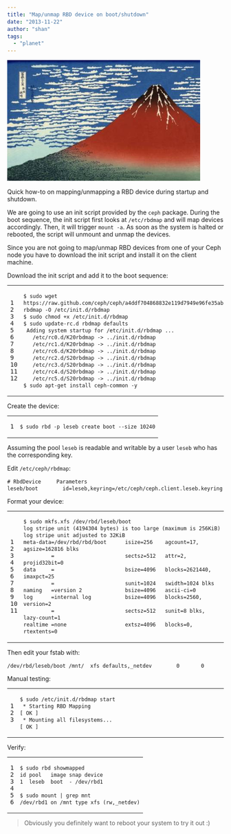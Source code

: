 ```yaml
---
title: "Map/unmap RBD device on boot/shutdown"
date: "2013-11-22"
author: "shan"
tags: 
  - "planet"
---
```


![](images/ceph-automount-at-boot.jpg "Map-unmap RBD device on boot-shutdown")

Quick how-to on mapping/unmapping a RBD device during startup and shutdown.

We are going to use an init script provided by the `ceph` package. During the boot sequence, the init script first looks at `/etc/rbdmap` and will map devices accordingly. Then, it will trigger `mount -a`. As soon as the system is halted or rebooted, the script will unmount and unmap the devices.

Since you are not going to map/unmap RBD devices from one of your Ceph node you have to download the init script and install it on the client machine.

Download the init script and add it to the boot sequence:

<table><tbody><tr><td class="gutter"><pre class="line-numbers"><span class="line-number">1</span>
<span class="line-number">2</span>
<span class="line-number">3</span>
<span class="line-number">4</span>
<span class="line-number">5</span>
<span class="line-number">6</span>
<span class="line-number">7</span>
<span class="line-number">8</span>
<span class="line-number">9</span>
<span class="line-number">10</span>
<span class="line-number">11</span>
<span class="line-number">12</span>
</pre></td><td class="code"><pre><code class="bash"><span class="line"><span class="nv">$ </span>sudo wget https://raw.github.com/ceph/ceph/a4ddf704868832e119d7949e96fe35ab1920f06a/src/init-rbdmap -O /etc/init.d/rbdmap
</span><span class="line"><span class="nv">$ </span>sudo chmod +x /etc/init.d/rbdmap
</span><span class="line"><span class="nv">$ </span>sudo update-rc.d rbdmap defaults
</span><span class="line"> Adding system startup <span class="k">for</span> /etc/init.d/rbdmap ...
</span><span class="line">   /etc/rc0.d/K20rbdmap -&gt; ../init.d/rbdmap
</span><span class="line">   /etc/rc1.d/K20rbdmap -&gt; ../init.d/rbdmap
</span><span class="line">   /etc/rc6.d/K20rbdmap -&gt; ../init.d/rbdmap
</span><span class="line">   /etc/rc2.d/S20rbdmap -&gt; ../init.d/rbdmap
</span><span class="line">   /etc/rc3.d/S20rbdmap -&gt; ../init.d/rbdmap
</span><span class="line">   /etc/rc4.d/S20rbdmap -&gt; ../init.d/rbdmap
</span><span class="line">   /etc/rc5.d/S20rbdmap -&gt; ../init.d/rbdmap
</span><span class="line"><span class="nv">$ </span>sudo apt-get install ceph-common -y
</span></code></pre></td></tr></tbody></table>

Create the device:

<table><tbody><tr><td class="gutter"><pre class="line-numbers"><span class="line-number">1</span>
</pre></td><td class="code"><pre><code class="bash"><span class="line"><span class="nv">$ </span>sudo rbd -p leseb create boot --size 10240
</span></code></pre></td></tr></tbody></table>

Assuming the pool `leseb` is readable and writable by a user `leseb` who has the corresponding key.

Edit `/etc/ceph/rbdmap`:

```
# RbdDevice     Parameters
leseb/boot        id=leseb,keyring=/etc/ceph/ceph.client.leseb.keyring
```

Format your device:

<table><tbody><tr><td class="gutter"><pre class="line-numbers"><span class="line-number">1</span>
<span class="line-number">2</span>
<span class="line-number">3</span>
<span class="line-number">4</span>
<span class="line-number">5</span>
<span class="line-number">6</span>
<span class="line-number">7</span>
<span class="line-number">8</span>
<span class="line-number">9</span>
<span class="line-number">10</span>
<span class="line-number">11</span>
</pre></td><td class="code"><pre><code class="bash"><span class="line"><span class="nv">$ </span>sudo mkfs.xfs /dev/rbd/leseb/boot
</span><span class="line">log stripe unit <span class="o">(</span>4194304 bytes<span class="o">)</span> is too large <span class="o">(</span>maximum is 256KiB<span class="o">)</span>
</span><span class="line">log stripe unit adjusted to 32KiB
</span><span class="line">meta-data<span class="o">=</span>/dev/rbd/rbd/boot      <span class="nv">isize</span><span class="o">=</span>256    <span class="nv">agcount</span><span class="o">=</span>17, <span class="nv">agsize</span><span class="o">=</span>162816 <span class="nv">blks</span>
</span><span class="line">         <span class="o">=</span>                       <span class="nv">sectsz</span><span class="o">=</span>512   <span class="nv">attr</span><span class="o">=</span>2, <span class="nv">projid32bit</span><span class="o">=</span>0
</span><span class="line"><span class="nv">data</span>     <span class="o">=</span>                       <span class="nv">bsize</span><span class="o">=</span>4096   <span class="nv">blocks</span><span class="o">=</span>2621440, <span class="nv">imaxpct</span><span class="o">=</span><span class="nv">25</span>
</span><span class="line">         <span class="o">=</span>                       <span class="nv">sunit</span><span class="o">=</span>1024   <span class="nv">swidth</span><span class="o">=</span>1024 blks
</span><span class="line"><span class="nv">naming</span>   <span class="o">=</span>version 2              <span class="nv">bsize</span><span class="o">=</span>4096   ascii-ci<span class="o">=</span>0
</span><span class="line"><span class="nv">log</span>      <span class="o">=</span>internal log           <span class="nv">bsize</span><span class="o">=</span>4096   <span class="nv">blocks</span><span class="o">=</span>2560, <span class="nv">version</span><span class="o">=</span><span class="nv">2</span>
</span><span class="line">         <span class="o">=</span>                       <span class="nv">sectsz</span><span class="o">=</span>512   <span class="nv">sunit</span><span class="o">=</span>8 blks, lazy-count<span class="o">=</span>1
</span><span class="line"><span class="nv">realtime</span> <span class="o">=</span>none                   <span class="nv">extsz</span><span class="o">=</span>4096   <span class="nv">blocks</span><span class="o">=</span>0, <span class="nv">rtextents</span><span class="o">=</span>0
</span></code></pre></td></tr></tbody></table>

Then edit your fstab with:

```
/dev/rbd/leseb/boot /mnt/  xfs defaults,_netdev        0       0
```

Manual testing:

<table><tbody><tr><td class="gutter"><pre class="line-numbers"><span class="line-number">1</span>
<span class="line-number">2</span>
<span class="line-number">3</span>
</pre></td><td class="code"><pre><code class="bash"><span class="line"><span class="nv">$ </span>sudo /etc/init.d/rbdmap start
</span><span class="line"> * Starting RBD Mapping                                                          <span class="o">[</span> OK <span class="o">]</span>
</span><span class="line"> * Mounting all filesystems...                                                   <span class="o">[</span> OK <span class="o">]</span>
</span></code></pre></td></tr></tbody></table>

Verify:

<table><tbody><tr><td class="gutter"><pre class="line-numbers"><span class="line-number">1</span>
<span class="line-number">2</span>
<span class="line-number">3</span>
<span class="line-number">4</span>
<span class="line-number">5</span>
<span class="line-number">6</span>
</pre></td><td class="code"><pre><code class="bash"><span class="line"><span class="nv">$ </span>sudo rbd showmapped
</span><span class="line">id pool   image snap device
</span><span class="line">1  leseb  boot  - /dev/rbd1
</span><span class="line">
</span><span class="line"><span class="nv">$ </span>sudo mount | grep mnt
</span><span class="line">/dev/rbd1 on /mnt <span class="nb">type </span>xfs <span class="o">(</span>rw,_netdev<span class="o">)</span>
</span></code></pre></td></tr></tbody></table>

  

> Obviously you definitely want to reboot your system to try it out :)
